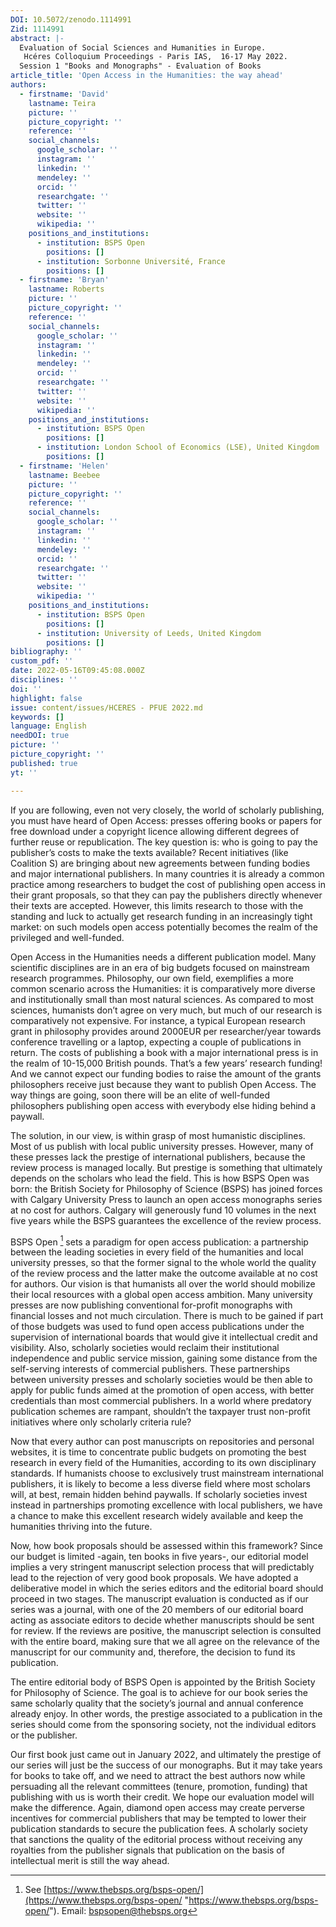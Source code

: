 ```yaml
---
DOI: 10.5072/zenodo.1114991
Zid: 1114991
abstract: |-
  Evaluation of Social Sciences and Humanities in Europe.
   Hcéres Colloquium Proceedings - Paris IAS,  16-17 May 2022.
  Session 1 "Books and Monographs" - Evaluation of Books
article_title: 'Open Access in the Humanities: the way ahead'
authors:
  - firstname: 'David'
    lastname: Teira
    picture: ''
    picture_copyright: ''
    reference: ''
    social_channels:
      google_scholar: ''
      instagram: ''
      linkedin: ''
      mendeley: ''
      orcid: ''
      researchgate: ''
      twitter: ''
      website: ''
      wikipedia: ''
    positions_and_institutions:
      - institution: BSPS Open
        positions: []
      - institution: Sorbonne Université, France
        positions: []
  - firstname: 'Bryan'
    lastname: Roberts
    picture: ''
    picture_copyright: ''
    reference: ''
    social_channels:
      google_scholar: ''
      instagram: ''
      linkedin: ''
      mendeley: ''
      orcid: ''
      researchgate: ''
      twitter: ''
      website: ''
      wikipedia: ''
    positions_and_institutions:
      - institution: BSPS Open
        positions: []
      - institution: London School of Economics (LSE), United Kingdom
        positions: []
  - firstname: 'Helen'
    lastname: Beebee
    picture: ''
    picture_copyright: ''
    reference: ''
    social_channels:
      google_scholar: ''
      instagram: ''
      linkedin: ''
      mendeley: ''
      orcid: ''
      researchgate: ''
      twitter: ''
      website: ''
      wikipedia: ''
    positions_and_institutions:
      - institution: BSPS Open
        positions: []
      - institution: University of Leeds, United Kingdom
        positions: []
bibliography: ''
custom_pdf: ''
date: 2022-05-16T09:45:08.000Z
disciplines: ''
doi: ''
highlight: false
issue: content/issues/HCERES - PFUE 2022.md
keywords: []
language: English
needDOI: true
picture: ''
picture_copyright: ''
published: true
yt: ''

---
```

If you are following, even not very closely, the world of scholarly publishing, you must have heard of Open Access: presses offering books or papers for free download under a copyright licence allowing different degrees of further reuse or republication. The key question is: who is going to pay the publisher’s costs to make the texts available? Recent initiatives (like Coalition S) are bringing about new agreements between funding bodies and major international publishers. In many countries it is already a common practice among researchers to budget the cost of publishing open access in their grant proposals, so that they can pay the publishers directly whenever their texts are accepted. However, this limits research to those with the standing and luck to actually get research funding in an increasingly tight market: on such models open access potentially becomes the realm of the privileged and well-funded.

Open Access in the Humanities needs a different publication model. Many scientific disciplines are in an era of big budgets focused on mainstream research programmes. Philosophy, our own field, exemplifies a more common scenario across the Humanities: it is comparatively more diverse and institutionally small than most natural sciences. As compared to most sciences, humanists don’t agree on very much, but much of our research is comparatively not expensive. For instance, a typical European research grant in philosophy provides around 2000EUR per researcher/year towards conference travelling or a laptop, expecting a couple of publications in return. The costs of publishing a book with a major international press is in the realm of 10-15,000 British pounds. That’s a few years’ research funding! And we cannot expect our funding bodies to raise the amount of the grants philosophers receive just because they want to publish Open Access. The way things are going, soon there will be an elite of well-funded philosophers publishing open access with everybody else hiding behind a paywall.

The solution, in our view, is within grasp of most humanistic disciplines. Most of us publish with local public university presses. However, many of these presses lack the prestige of international publishers, because the review process is managed locally. But prestige is something that ultimately depends on the scholars who lead the field. This is how BSPS Open was born: the British Society for Philosophy of Science (BSPS) has joined forces with Calgary University Press to launch an open access monographs series at no cost for authors. Calgary will generously fund 10 volumes in the next five years while the BSPS guarantees the excellence of the review process.

BSPS Open [^1] sets a paradigm for open access publication: a partnership between the leading societies in every field of the humanities and local university presses, so that the former signal to the whole world the quality of the review process and the latter make the outcome available at no cost for authors. Our vision is that humanists all over the world should mobilize their local resources with a global open access ambition. Many university presses are now publishing conventional for-profit monographs with financial losses and not much circulation. There is much to be gained if part of those budgets was used to fund open access publications under the supervision of international boards that would give it intellectual credit and visibility. Also, scholarly societies would reclaim their institutional independence and public service mission, gaining some distance from the self-serving interests of commercial publishers. These partnerships between university presses and scholarly societies would be then able to apply for public funds aimed at the promotion of open access, with better credentials than most commercial publishers. In a world where predatory publication schemes are rampant, shouldn’t the taxpayer trust non-profit initiatives where only scholarly criteria rule?

Now that every author can post manuscripts on repositories and personal websites, it is time to concentrate public budgets on promoting the best research in every field of the Humanities, according to its own disciplinary standards. If humanists choose to exclusively trust mainstream international publishers, it is likely to become a less diverse field where most scholars will, at best, remain hidden behind paywalls. If scholarly societies invest instead in partnerships promoting excellence with local publishers, we have a chance to make this excellent research widely available and keep the humanities thriving into the future.

Now, how book proposals should be assessed within this framework? Since our budget is limited -again, ten books in five years-, our editorial model implies a very stringent manuscript selection process that will predictably lead to the rejection of very good book proposals. We have adopted a deliberative model in which the series editors and the editorial board should proceed in two stages. The manuscript evaluation is conducted as if our series was a journal, with one of the 20 members of our editorial board acting as associate editors to decide whether manuscripts should be sent for review. If the reviews are positive, the manuscript selection is consulted with the entire board, making sure that we all agree on the relevance of the manuscript for our community and, therefore, the decision to fund its publication.

The entire editorial body of BSPS Open is appointed by the British Society for Philosophy of Science. The goal is to achieve for our book series the same scholarly quality that the society’s journal and annual conference already enjoy. In other words, the prestige associated to a publication in the series should come from the sponsoring society, not the individual editors or the publisher.

Our first book just came out in January 2022, and ultimately the prestige of our series will just be the success of our monographs. But it may take years for books to take off, and we need to attract the best authors now while persuading all the relevant committees (tenure, promotion, funding) that publishing with us is worth their credit. We hope our evaluation model will make the difference. Again, diamond open access may create perverse incentives for commercial publishers that may be tempted to lower their publication standards to secure the publication fees. A scholarly society that sanctions the quality of the editorial process without receiving any royalties from the publisher signals that publication on the basis of intellectual merit is still the way ahead.

[^1]: See [https://www.thebsps.org/bsps-open/](https://www.thebsps.org/bsps-open/ "https://www.thebsps.org/bsps-open/"). Email: bspsopen@thebsps.org